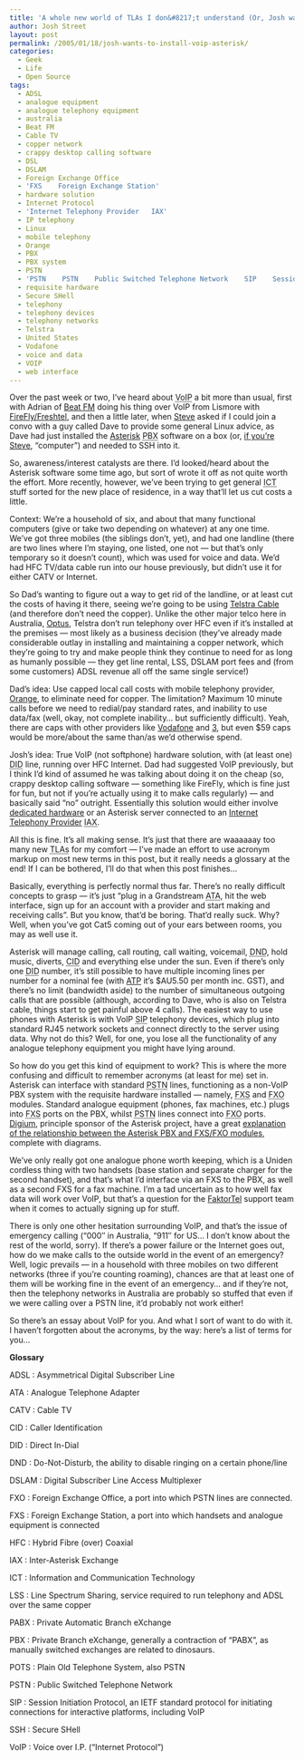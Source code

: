 ```yaml
---
title: 'A whole new world of TLAs I don&#8217;t understand (Or, Josh wants to install VoIP/Asterisk)'
author: Josh Street
layout: post
permalink: /2005/01/18/josh-wants-to-install-voip-asterisk/
categories:
  - Geek
  - Life
  - Open Source
tags:
  - ADSL
  - analogue equipment
  - analogue telephony equipment
  - australia
  - Beat FM
  - Cable TV
  - copper network
  - crappy desktop calling software
  - DSL
  - DSLAM
  - Foreign Exchange Office
  - 'FXS    Foreign Exchange Station'
  - hardware solution
  - Internet Protocol
  - 'Internet Telephony Provider   IAX'
  - IP telephony
  - Linux
  - mobile telephony
  - Orange
  - PBX
  - PBX system
  - PSTN
  - 'PSTN    PSTN    Public Switched Telephone Network    SIP    Session Initiation Protocol'
  - requisite hardware
  - Secure SHell
  - telephony
  - telephony devices
  - telephony networks
  - Telstra
  - United States
  - Vodafone
  - voice and data
  - VOIP
  - web interface
---
```

Over the past week or two, I&#8217;ve heard about <acronym title="Voice over I.P.">VoIP</acronym> a bit more than usual, first with Adrian of [Beat FM][1] doing his thing over VoIP from Lismore with [FireFly/Freshtel][2], and then a little later, when [Steve][3] asked if I could join a convo with a guy called Dave to provide some general Linux advice, as Dave had just installed the [Asterisk][4] <acronym title="Private Branch eXchange">PBX</acronym> software on a box (or, [if you&#8217;re Steve][5], &#8220;computer&#8221;) and needed to <abbrev title="Secure SHell">SSH</abbrev> into it.

So, awareness/interest catalysts are there. I&#8217;d looked/heard about the Asterisk software some time ago, but sort of wrote it off as not quite worth the effort. More recently, however, we&#8217;ve been trying to get general <acronym title="Information and Communciation Technology">ICT</acronym> stuff sorted for the new place of residence, in a way that&#8217;ll let us cut costs a little.<!--more-->

Context: We&#8217;re a household of six, and about that many functional computers (give or take two depending on whatever) at any one time. We&#8217;ve got three mobiles (the siblings don&#8217;t, yet), and had one landline (there are two lines where I&#8217;m staying, one listed, one not &#8212; but that&#8217;s only temporary so it doesn&#8217;t count), which was used for voice and data. We&#8217;d had HFC TV/data cable run into our house previously, but didn&#8217;t use it for either CATV or Internet.

So Dad&#8217;s wanting to figure out a way to get rid of the landline, or at least cut the costs of having it there, seeing we&#8217;re going to be using [Telstra Cable][6] (and therefore don&#8217;t need the copper). Unlike the other major telco here in Australia, [Optus][7], Telstra don&#8217;t run telephony over HFC even if it&#8217;s installed at the premises &#8212; most likely as a business decision (they&#8217;ve already made considerable outlay in installing and maintaining a copper network, which they&#8217;re going to try and make people think they continue to need for as long as humanly possible &#8212; they get line rental, LSS, DSLAM port fees and (from some customers) ADSL revenue all off the same single service!)

Dad&#8217;s idea: Use capped local call costs with mobile telephony provider, [Orange][8], to eliminate need for copper. The limitation? Maximum 10 minute calls before we need to redial/pay standard rates, and inability to use data/fax (well, okay, not complete inability&#8230; but sufficiently difficult). Yeah, there are caps with other providers like [Vodafone][9] and [3][10], but even $59 caps would be more/about the same than/as we&#8217;d otherwise spend.

Josh&#8217;s idea: True VoIP (not softphone) hardware solution, with (at least one) <acronym title="Direct In-Dial">DID</acronym> line, running over HFC Internet. Dad had suggested VoIP previously, but I think I&#8217;d kind of assumed he was talking about doing it on the cheap (so, crappy desktop calling software &#8212; something like FireFly, which is fine just for fun, but not if you&#8217;re actually using it to make calls regularly) &#8212; and basically said &#8220;no&#8221; outright. Essentially this solution would either involve [dedicated hardware][11] or an Asterisk server connected to an [Internet Telephony Provider][12] <acronym title="Inter-Asterisk eXchange">IAX</acronym>.

All this is fine. It&#8217;s all making sense. It&#8217;s just that there are waaaaaay too many new <acronym title="Three Letter Acronyms">TLAs</acronym> for my comfort &#8212; I&#8217;ve made an effort to use acronym markup on most new terms in this post, but it really needs a glossary at the end! If I can be bothered, I&#8217;ll do that when this post finishes&#8230;

Basically, everything is perfectly normal thus far. There&#8217;s no really difficult concepts to grasp &#8212; it&#8217;s just &#8220;plug in a Grandstream <acronym title="Analogue Telephone Adapter">ATA</acronym>, hit the web interface, sign up for an account with a provider and start making and receiving calls&#8221;. But you know, that&#8217;d be boring. That&#8217;d really suck. Why? Well, when you&#8217;ve got Cat5 coming out of your ears between rooms, you may as well use it.

Asterisk will manage calling, call routing, call waiting, voicemail, <acronym title="Do Not Disturb">DND</acronym>, hold music, diverts, <acronym title="Caller Identification">CID</acronym> and everything else under the sun. Even if there&#8217;s only one <acronym title="Direct In-Dial">DID</acronym> number, it&#8217;s still possible to have multiple incoming lines per number for a nominal fee (with [ATP][13] it&#8217;s $AU5.50 per month inc. GST), and there&#8217;s no limit (bandwidth aside) to the number of simultaneous outgoing calls that are possible (although, according to Dave, who is also on Telstra cable, things start to get painful above 4 calls). The easiest way to use phones with Asterisk is with VoIP <acronym title="Session Initiation Protocol">SIP</acronym> telephony devices, which plug into standard RJ45 network sockets and connect directly to the server using data. Why not do this? Well, for one, you lose all the functionality of any analogue telephony equipment you might have lying around.

So how do you get this kind of equipment to work? This is where the more confusing and difficult to remember acronyms (at least for me) set in. Asterisk can interface with standard <acronym title="Public Switched Telephone Network">PSTN</acronym> lines, functioning as a non-VoIP PBX system with the requisite hardware installed &#8212; namely, <acronym title="Foreign eXchange Station">FXS</acronym> and <acronym title="Foreign eXchange Office">FXO</acronym> modules. Standard analogue equipment (phones, fax machines, etc.) plugs into <acronym title="Foreign eXchange Station">FXS</acronym> ports on the PBX, whilst <acronym title="Public Switched Telephone Network">PSTN</acronym> lines connect into <acronym title="Foreign eXchange Office">FXO</acronym> ports. [Digium][14], principle sponsor of the Asterisk project, have a great [explanation of the relationship between the Asterisk PBX and FXS/FXO modules][15], complete with diagrams.

We&#8217;ve only really got one analogue phone worth keeping, which is a Uniden cordless thing with two handsets (base station and separate charger for the second handset), and that&#8217;s what I&#8217;d interface via an FXS to the PBX, as well as a second FXS for a fax machine. I&#8217;m a tad uncertain as to how well fax data will work over VoIP, but that&#8217;s a question for the [FaktorTel][16] support team when it comes to actually signing up for stuff.

There is only one other hesitation surrounding VoIP, and that&#8217;s the issue of emergency calling (&#8220;000&#8243; in Australia, &#8220;911&#8243; for US&#8230; I don&#8217;t know about the rest of the world, sorry). If there&#8217;s a power failure or the Internet goes out, how do we make calls to the outside world in the event of an emergency? Well, logic prevails &#8212; in a household with three mobiles on two different networks (three if you&#8217;re counting roaming), chances are that at least one of them will be working fine in the event of an emergency&#8230; and if they&#8217;re not, then the telephony networks in Australia are probably so stuffed that even if we were calling over a PSTN line, it&#8217;d probably not work either!

So there&#8217;s an essay about VoIP for you. And what I sort of want to do with it. I haven&#8217;t forgotten about the acronyms, by the way: here&#8217;s a list of terms for you&#8230;

**Glossary**

ADSL
:   Asymmetrical Digital Subscriber Line

ATA
:   Analogue Telephone Adapter

CATV
:   Cable TV

CID
:   Caller Identification

DID
:   Direct In-Dial

DND
:   Do-Not-Disturb, the ability to disable ringing on a certain phone/line

DSLAM
:   Digital Subscriber Line Access Multiplexer

FXO
:   Foreign Exchange Office, a port into which PSTN lines are connected.

FXS
:   Foreign Exchange Station, a port into which handsets and analogue equipment is connected

HFC
:   Hybrid Fibre (over) Coaxial

IAX
:   Inter-Asterisk Exchange

ICT
:   Information and Communication Technology

LSS
:   Line Spectrum Sharing, service required to run telephony and ADSL over the same copper

PABX
:   Private Automatic Branch eXchange

PBX
:   Private Branch eXchange, generally a contraction of &#8220;PABX&#8221;, as manually switched exchanges are related to dinosaurs.

POTS
:   Plain Old Telephone System, also PSTN

PSTN
:   Public Switched Telephone Network

SIP
:   Session Initiation Protocol, an IETF standard protocol for initiating connections for interactive platforms, including VoIP

SSH
:   Secure SHell

VoIP
:   Voice over I.P. (&#8220;Internet Protocol&#8221;)

 [1]: http://www.themusicnerd.com/radio/playing.php
 [2]: http://www.freshtel.net/firefly/
 [3]: http://www.swylie.com/
 [4]: http://www.asterisk.org/
 [5]: http://www.joahua.com/blog/2005/01/11/computer-box
 [6]: http://bigpond.com/internet-plans/broadband/cable/Unlimited/
 [7]: http://www.optus.net.au/
 [8]: http://www.orange.net.au/
 [9]: http://www.vodafone.com.au/
 [10]: http://www.three.com.au
 [11]: http://www.grandstream.com/y-286.htm "Grandstream Networks Handytone ATA"
 [12]: http://www.faktortel.com.au/iax.php
 [13]: http://www.austechpartnerships.com/
 [14]: http://www.digium.com/
 [15]: http://www.digium.com/index.php?menu=fxsvfxo
 [16]: http://www.faktortel.com.au/